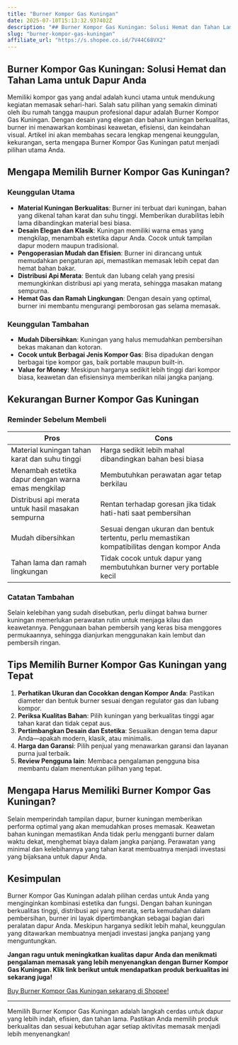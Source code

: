 ```yaml
---
title: "Burner Kompor Gas Kuningan"
date: 2025-07-10T15:13:32.937402Z
description: "## Burner Kompor Gas Kuningan: Solusi Hemat dan Tahan Lama untuk Dapur Anda..."
slug: "burner-kompor-gas-kuningan"
affiliate_url: "https://s.shopee.co.id/7V44C68VX2"
---
```

## Burner Kompor Gas Kuningan: Solusi Hemat dan Tahan Lama untuk Dapur Anda

Memiliki kompor gas yang andal adalah kunci utama untuk mendukung kegiatan memasak sehari-hari. Salah satu pilihan yang semakin diminati oleh ibu rumah tangga maupun profesional dapur adalah Burner Kompor Gas Kuningan. Dengan desain yang elegan dan bahan kuningan berkualitas, burner ini menawarkan kombinasi keawetan, efisiensi, dan keindahan visual. Artikel ini akan membahas secara lengkap mengenai keunggulan, kekurangan, serta mengapa Burner Kompor Gas Kuningan patut menjadi pilihan utama Anda.

## Mengapa Memilih Burner Kompor Gas Kuningan?

### Keunggulan Utama

- **Material Kuningan Berkualitas**: Burner ini terbuat dari kuningan, bahan yang dikenal tahan karat dan suhu tinggi. Memberikan durabilitas lebih lama dibandingkan material besi biasa.
- **Desain Elegan dan Klasik**: Kuningan memiliki warna emas yang mengkilap, menambah estetika dapur Anda. Cocok untuk tampilan dapur modern maupun tradisional.
- **Pengoperasian Mudah dan Efisien**: Burner ini dirancang untuk memudahkan pengaturan api, memastikan memasak lebih cepat dan hemat bahan bakar.
- **Distribusi Api Merata**: Bentuk dan lubang celah yang presisi memungkinkan distribusi api yang merata, sehingga masakan matang sempurna.
- **Hemat Gas dan Ramah Lingkungan**: Dengan desain yang optimal, burner ini membantu mengurangi pemborosan gas selama memasak.

### Keunggulan Tambahan

- **Mudah Dibersihkan**: Kuningan yang halus memudahkan pembersihan bekas makanan dan kotoran.
- **Cocok untuk Berbagai Jenis Kompor Gas**: Bisa dipadukan dengan berbagai tipe kompor gas, baik portable maupun built-in.
- **Value for Money**: Meskipun harganya sedikit lebih tinggi dari kompor biasa, keawetan dan efisiensinya memberikan nilai jangka panjang.

## Kekurangan Burner Kompor Gas Kuningan

### Reminder Sebelum Membeli

| Pros | Cons |
|--------|---------|
| Material kuningan tahan karat dan suhu tinggi | Harga sedikit lebih mahal dibandingkan bahan besi biasa |
| Menambah estetika dapur dengan warna emas mengkilap | Membutuhkan perawatan agar tetap berkilau |
| Distribusi api merata untuk hasil masakan sempurna | Rentan terhadap goresan jika tidak hati-hati saat pembersihan |
| Mudah dibersihkan | Sesuai dengan ukuran dan bentuk tertentu, perlu memastikan kompatibilitas dengan kompor Anda |
| Tahan lama dan ramah lingkungan | Tidak cocok untuk dapur yang membutuhkan burner very portable kecil |

### Catatan Tambahan

Selain kelebihan yang sudah disebutkan, perlu diingat bahwa burner kuningan memerlukan perawatan rutin untuk menjaga kilau dan keawetannya. Penggunaan bahan pembersih yang keras bisa menggores permukaannya, sehingga dianjurkan menggunakan kain lembut dan pembersih ringan.

## Tips Memilih Burner Kompor Gas Kuningan yang Tepat

1. **Perhatikan Ukuran dan Cocokkan dengan Kompor Anda**: Pastikan diameter dan bentuk burner sesuai dengan regulator gas dan lubang kompor.
2. **Periksa Kualitas Bahan**: Pilih kuningan yang berkualitas tinggi agar tahan karat dan tidak cepat aus.
3. **Pertimbangkan Desain dan Estetika**: Sesuaikan dengan tema dapur Anda—apakah modern, klasik, atau minimalis.
4. **Harga dan Garansi**: Pilih penjual yang menawarkan garansi dan layanan purna jual terbaik.
5. **Review Pengguna lain**: Membaca pengalaman pengguna bisa membantu dalam menentukan pilihan yang tepat.

## Mengapa Harus Memiliki Burner Kompor Gas Kuningan?

Selain memperindah tampilan dapur, burner kuningan memberikan performa optimal yang akan memudahkan proses memasak. Keawetan bahan kuningan memastikan Anda tidak perlu mengganti burner dalam waktu dekat, menghemat biaya dalam jangka panjang. Perawatan yang minimal dan kelebihannya yang tahan karat membuatnya menjadi investasi yang bijaksana untuk dapur Anda.

## Kesimpulan

Burner Kompor Gas Kuningan adalah pilihan cerdas untuk Anda yang menginginkan kombinasi estetika dan fungsi. Dengan bahan kuningan berkualitas tinggi, distribusi api yang merata, serta kemudahan dalam pembersihan, burner ini layak dipertimbangkan sebagai bagian dari peralatan dapur Anda. Meskipun harganya sedikit lebih mahal, keunggulan yang ditawarkan membuatnya menjadi investasi jangka panjang yang menguntungkan.

**Jangan ragu untuk meningkatkan kualitas dapur Anda dan menikmati pengalaman memasak yang lebih menyenangkan dengan Burner Kompor Gas Kuningan. Klik link berikut untuk mendapatkan produk berkualitas ini sekarang juga!**

[Buy Burner Kompor Gas Kuningan sekarang di Shopee!](https://s.shopee.co.id/7V44C68VX2)

---

Memilih Burner Kompor Gas Kuningan adalah langkah cerdas untuk dapur yang lebih indah, efisien, dan tahan lama. Pastikan Anda memilih produk berkualitas dan sesuai kebutuhan agar setiap aktivitas memasak menjadi lebih menyenangkan!